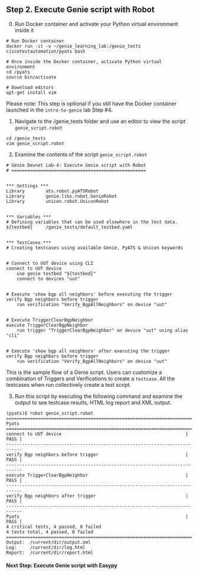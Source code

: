 ## Step 2. Execute Genie script with Robot


0. Run Docker container and activate your Python virtual environment inside it

```
# Run Docker container
docker run -it -v ~/genie_learning_lab:/genie_tests ciscotestautomation/pyats bash

# Once inside the Docker container, activate Python virtual environment
cd /pyats
source bin/activate

# Download editors
apt-get install vim
```

Please note: This step is optional if you still have the Docker container launched in the `intro-to-genie` lab Step #4.


1. Navigate to the /genie_tests folder and use an editor to view the script `genie_script.robot`

```
cd /genie_tests
vim genie_script.robot
```


2. Examine the contents of the script `genie_script.robot`

```
# Genie Devnet Lab-4: Execute Genie script with Robot
# ===================================================


*** Settings ***
Library        ats.robot.pyATSRobot
Library        genie.libs.robot.GenieRobot
Library        unicon.robot.UniconRobot


*** Variables ***
# Defining variables that can be used elsewhere in the test data.
${testbed}     /genie_tests/default_testbed.yaml


*** TestCases ***
# Creating testcases using available Genie, PyATS & Unicon keywords


# Connect to UUT device using CLI
connect to UUT device
    use genie testbed "${testbed}"
    connect to devices "uut"


# Execute 'show bgp all neighbors' before executing the trigger
verify Bgp neighbors before trigger
    run verification "Verify_BgpAllNeighbors" on device "uut"


# Execute TriggerClearBgpNeighbor
execute TriggerClearBgpNeighbor
    run trigger "TriggerClearBgpNeighbor" on device "uut" using alias "cli"


# Execute 'show bgp all neighbors' after executing the trigger
verify Bgp neighbors before trigger
    run verification "Verify_BgpAllNeighbors" on device "uut"
```

This is the sample flow of a Genie script. Users can customize a combination of Triggers and Verifications to create a `testcase`. All the testcases when run collectively create a test script.


3. Run this script by executing the following command and examine the output to see testcase results, HTML log report and XML output.

```
(pyats)$ robot genie_script.robot
============================================================================
Pyats
============================================================================
connect to UUT device                                               | PASS |
----------------------------------------------------------------------------
verify Bgp neighbors before trigger                                 | PASS |
----------------------------------------------------------------------------
execute TriggerClearBgpNeighbor                                     | PASS |
----------------------------------------------------------------------------
verify Bgp neighbors after trigger                                  | PASS |
----------------------------------------------------------------------------
Pyats                                                               | PASS |
4 critical tests, 4 passed, 0 failed
4 tests total, 4 passed, 0 failed
============================================================================
Output:  /current/dir/output.xml
Log:     /current/dir/log.html
Report:  /current/dir/report.html
```


#### Next Step: Execute Genie script with Easypy

